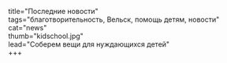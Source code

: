 title="Последние новости"    
tags="благотворительность, Вельск, помощь детям, новости"    
cat="news"    
thumb="kidschool.jpg"    
lead="Соберем вещи для нуждающихся детей"   
+++
